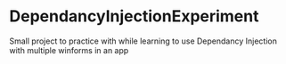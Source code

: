 # DependancyInjectionExperiment

Small project to practice with while learning to use Dependancy Injection with multiple winforms in an app
